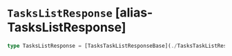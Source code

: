 # `TasksListResponse` [alias-TasksListResponse]
```typescript
type TasksListResponse = [TasksTaskListResponseBase](./TasksTaskListResponseBase.md);
```
